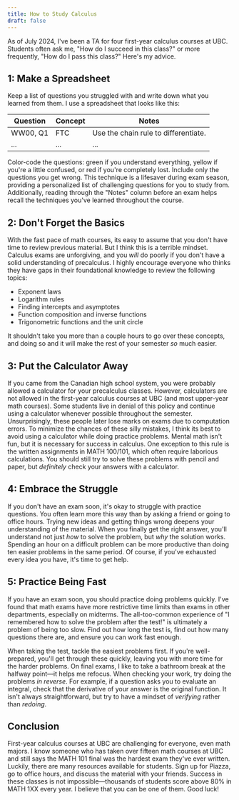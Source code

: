 ```yaml
---
title: How to Study Calculus
draft: false
---
```


As of July 2024, I've been a TA for four first-year calculus courses at UBC. Students often ask me, "How do I succeed in this class?" or more frequently, "How do I pass this class?" Here's my advice.

## 1: Make a Spreadsheet

Keep a list of questions you struggled with and write down what you learned from them. I use a spreadsheet that looks like this:

| Question | Concept | Notes |
| -------- | ------- | ------------------------------------ |
| WW00, Q1   | FTC | Use the chain rule to differentiate. |
| ... | ... | ... |

Color-code the questions: green if you understand everything, yellow if you're a little confused, or red if you're completely lost. Include only the questions you get wrong. This technique is a lifesaver during exam season, providing a personalized list of challenging questions for you to study from. Additionally, reading through the "Notes" column before an exam helps recall the techniques you've learned throughout the course.

## 2: Don't Forget the Basics

With the fast pace of math courses, its easy to assume that you don't have time to review previous material. But I think this is a terrible mindset. Calculus exams are unforgiving, and you *will* do poorly if you don't have a solid understanding of precalculus. I highly encourage everyone who thinks they have gaps in their foundational knowledge to review the following topics:

- Exponent laws
- Logarithm rules
- Finding intercepts and asymptotes
- Function composition and inverse functions
- Trigonometric functions and the unit circle

It shouldn't take you more than a couple hours to go over these concepts, and doing so and it will make the rest of your semester *so* much easier.

## 3: Put the Calculator Away

If you came from the Canadian high school system, you were probably allowed a calculator for your precalculus classes. However, calculators are not allowed in the first-year calculus courses at UBC (and most upper-year math courses). Some students live in denial of this policy and continue using a calculator whenever possible throughout the semester. Unsurprisingly, these people later lose marks on exams due to computation errors. To minimize the chances of these silly mistakes, I think its best to avoid using a calculator while doing practice problems. Mental math isn't fun, but it is necessary for success in calculus. One exception to this rule is the written assignments in MATH 100/101, which often require laborious calculations. You should still try to solve these problems with pencil and paper, but *definitely* check your answers with a calculator.

## 4: Embrace the Struggle

If you don't have an exam soon, it's okay to struggle with practice questions. You often learn more this way than by asking a friend or going to office hours. Trying new ideas and getting things wrong deepens your understanding of the material. When you finally get the right answer, you'll understand not just *how* to solve the problem, but *why* the solution works. Spending an hour on a difficult problem can be more productive than doing ten easier problems in the same period. Of course, if you've exhausted every idea you have, it's time to get help.

## 5: Practice Being Fast

If you have an exam soon, you should practice doing problems quickly. I've found that math exams have more restrictive time limits than exams in other departments, especially on midterms. The all-too-common experience of "I remembered how to solve the problem after the test!" is ultimately a problem of being too slow. Find out how long the test is, find out how many questions there are, and ensure you can work fast enough.

When taking the test, tackle the easiest problems first. If you're well-prepared, you'll get through these quickly, leaving you with more time for the harder problems. On final exams, I like to take a bathroom break at the halfway point—it helps me refocus. When checking your work, try doing the problems *in reverse*. For example, if a question asks you to evaluate an integral, check that the derivative of your answer is the original function. It isn't always straightforward, but try to have a mindset of *verifying* rather than *redoing*.

## Conclusion

First-year calculus courses at UBC are challenging for everyone, even math majors. I know someone who has taken over fifteen math courses at UBC and still says the MATH 101 final was the hardest exam they've ever written. Luckily, there are many resources available for students. Sign up for Piazza, go to office hours, and discuss the material with your friends. Success in these classes is not impossible—thousands of students score above 80% in MATH 1XX every year. I believe that you can be one of them. Good luck!
